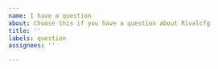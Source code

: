 ```yaml
---
name: I have a question
about: Choose this if you have a question about Rivalcfg
title: ''
labels: question
assignees: ''

---
```


<!-- -------------------------------------------------------------------------

Please read the FAQ first:

* https://flozz.github.io/rivalcfg/faq.html

You may also read the "contributing" documentation:

* https://flozz.github.io/rivalcfg/contributing.html#questions

-------------------------------------------------------------------------- -->


<!-- Ask your question here -->
